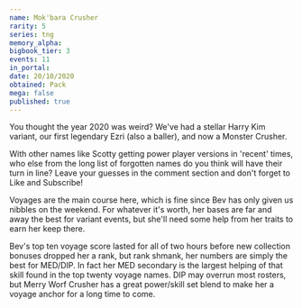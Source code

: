 ```yaml
---
name: Mok'bara Crusher
rarity: 5
series: tng
memory_alpha:
bigbook_tier: 3
events: 11
in_portal:
date: 20/10/2020
obtained: Pack
mega: false
published: true
---
```


You thought the year 2020 was weird? We've had a stellar Harry Kim variant, our first legendary Ezri (also a baller), and now a Monster Crusher.

With other names like Scotty getting power player versions in 'recent' times, who else from the long list of forgotten names do you think will have their turn in line? Leave your guesses in the comment section and don't forget to Like and Subscribe!

Voyages are the main course here, which is fine since Bev has only given us nibbles on the weekend. For whatever it's worth, her bases are far and away the best for variant events, but she'll need some help from her traits to earn her keep there.

Bev's top ten voyage score lasted for all of two hours before new collection bonuses dropped her a rank, but rank shmank, her numbers are simply the best for MED/DIP. In fact her MED secondary is the largest helping of that skill found in the top twenty voyage names. DIP may overrun most rosters, but Merry Worf Crusher has a great power/skill set blend to make her a voyage anchor for a long time to come.
